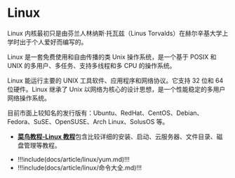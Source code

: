 # Linux

Linux 内核最初只是由芬兰人林纳斯·托瓦兹（Linus Torvalds）在赫尔辛基大学上学时出于个人爱好而编写的。

Linux 是一套免费使用和自由传播的类 Unix 操作系统，是一个基于 POSIX 和 UNIX 的多用户、多任务、支持多线程和多 CPU 的操作系统。

Linux 能运行主要的 UNIX 工具软件、应用程序和网络协议。它支持 32 位和 64 位硬件。Linux 继承了 Unix 以网络为核心的设计思想，是一个性能稳定的多用户网络操作系统。

目前市面上较知名的发行版有：Ubuntu、RedHat、CentOS、Debian、Fedora、SuSE、OpenSUSE、Arch Linux、SolusOS 等。

- [**菜鸟教程-Linux 教程**](https://www.runoob.com/linux/linux-intro.html)包含比较详细的安装、启动、云服务器、文件目录、磁盘管理等教程。

<!-- prettier-ignore-start -->

- !!!include(docs/article/linux/yum.md)!!!
- !!!include(docs/article/linux/命令大全.md)!!!
  <!-- prettier-ignore-end -->
